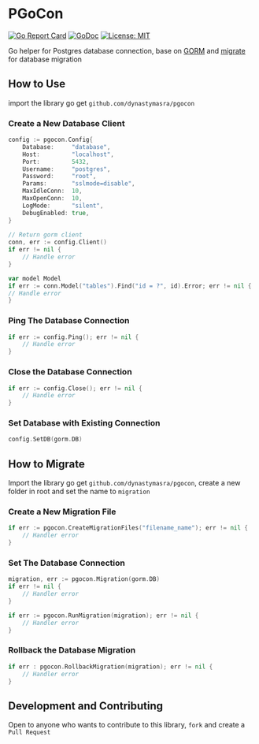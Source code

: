 # PGoCon

[![Go Report Card](https://goreportcard.com/badge/github.com/dynastymasra/pgocon)](https://goreportcard.com/report/github.com/dynastymasra/pgocon)
[![GoDoc](https://godoc.org/github.com/dynastymasra/pgocon?status.svg)](https://godoc.org/github.com/dynastymasra/pgocon)
[![License: MIT](https://img.shields.io/badge/license-MIT-yellow.svg)](https://opensource.org/licenses/MIT)

Go helper for Postgres database connection, base on [GORM](https://gorm.io/index.html) and [migrate](https://github.com/golang-migrate/migrate)
for database migration

## How to Use

import the library go get `github.com/dynastymasra/pgocon`

### Create a New Database Client

```go
config := pgocon.Config{		
	Database:     "database",
	Host:         "localhost",
	Port:         5432,
	Username:     "postgres",
	Password:     "root",
	Params:       "sslmode=disable",
	MaxIdleConn:  10,
	MaxOpenConn:  10,
	LogMode:      "silent",
	DebugEnabled: true,
}
		
// Return gorm client
conn, err := config.Client()	
if err != nil {		
	// Handle error
}

var model Model
if err := conn.Model("tables").Find("id = ?", id).Error; err != nil {
// Handle error
}
```

### Ping The Database Connection

```go
if err := config.Ping(); err != nil {
	// Handle error 
}
```

### Close the Database Connection

```go
if err := config.Close(); err != nil {
	// Handle error
}
```

### Set Database with Existing Connection

```go
config.SetDB(gorm.DB)
```

## How to Migrate

Import the library go get `github.com/dynastymasra/pgocon`, create a new folder in root and set the name to `migration`

### Create a New Migration File

```go
if err := pgocon.CreateMigrationFiles("filename_name"); err != nil {
    // Handler error
}
```

### Set The Database Connection

```go
migration, err := pgocon.Migration(gorm.DB)
if err != nil {
    // Handler error
}

if err := pgocon.RunMigration(migration); err != nil {
    // Handler error
}
```

### Rollback the Database Migration

```go
if err : pgocon.RollbackMigration(migration); err != nil { 
	// Handler error
}
```

## Development and Contributing

Open to anyone who wants to contribute to this library, `fork` and create a `Pull Request`